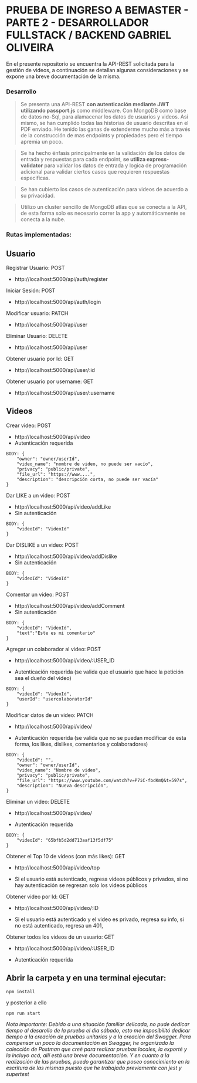 # PRUEBA DE INGRESO A BEMASTER - PARTE 2 - DESARROLLADOR FULLSTACK / BACKEND GABRIEL OLIVEIRA

En el presente repositorio se encuentra la API-REST solicitada para la gestión de videos, a continuación se detallan algunas consideraciones y se expone una breve documentación de la misma.


### Desarrollo

> Se presenta una API-REST **con autenticación mediante JWT utilizando passport.js** como middleware. Con MongoDB como base de datos no-Sql, para alamacenar los datos de usuarios y videos. Asi mismo, se han cumplido todas las historias de usuario descritas en el PDF enviado. He tenido las ganas de extenderme mucho más a través de la construcción de mas endpoints y propiedades pero el tiempo apremia un poco.

> Se ha hecho énfasis principalmente en la validación de los datos de entrada y respuestas para cada endpoint, **se utiliza express-validator** para validar los datos de entrada y logica de programación adicional para validar ciertos casos que requieren respuestas especificas.

> Se han cubierto los casos de autenticación para videos de acuerdo a su privacidad.

> Utilizo un cluster sencillo de MongoDB atlas que se conecta a la API, de esta forma solo es necesario correr la app y automáticamente se conecta a la nube.




### Rutas implementadas:

## Usuario


Registrar Usuario: POST 
- http://localhost:5000/api/auth/register
 
Iniciar Sesión: POST
- http://localhost:5000/api/auth/login

Modificar usuario: PATCH
- http://localhost:5000/api/user

Eliminar Usuario: DELETE 
- http://localhost:5000/api/user

Obtener usuario por Id: GET
- http://localhost:5000/api/user/:id

Obtener usuario por username: GET
- http://localhost:5000/api/user/:username



## Videos


Crear video: POST 
- http://localhost:5000/api/video
- Autenticación requerida

```
BODY: {
    "owner": "owner/userId",
    "video_name": "nombre de video, no puede ser vacío",
    "privacy": "public/private",
    "file_url": "https://www....",
    "description": "descripción corta, no puede ser vacía"
}
```

Dar LIKE a un video: POST

- http://localhost:5000/api/video/addLike
- Sin autenticación 

```
BODY: {
    "videoId": "VideoId"
}
```

Dar DISLIKE a un video: POST
- http://localhost:5000/api/video/addDislike
- Sin autenticación 

```
BODY: {
    "videoId": "VideoId"
}
```

Comentar un video: POST
- http://localhost:5000/api/video/addComment
- Sin autenticación 

```
BODY: {
    "videoId": "VideoId",
    "text":"Este es mi comentario"
}
```


Agregar un colaborador al video: POST
- http://localhost:5000/api/video/:USER_ID
* Autenticación requerida (se valida que el usuario que hace la petición sea el dueño del video)

```
BODY: {
    "videoId": "VideoId",
    "userId": "usercolaboratorId"
}
```

Modificar datos de un video: PATCH
- http://localhost:5000/api/video/
* Autenticación requerida (se valida que no se puedan modificar de esta forma, los likes, dislikes, comentarios y colaboradores) 

```
BODY: {
    "videoId": "",
    "owner": "owner/userId",
    "video_name": "Nombre de video",
    "privacy": "public/private",
    "file_url": "https://www.youtube.com/watch?v=P7iC-fbdKmQ&t=597s",
    "description": "Nueva descripción",
}
```


Eliminar un video: DELETE
- http://localhost:5000/api/video/
* Autenticación requerida

```
BODY: {
    "videoId": "65bfb5d2dd713aaf13f5df75"
}
```

Obtener el Top 10 de videos (con más likes): GET
- http://localhost:5000/api/video/top
* Si el usuario está autenticado, regresa videos públicos y privados, si no hay autenticación se regresan solo los videos públicos


Obtener video por Id: GET
- http://localhost:5000/api/video/:ID
* Si el usuario está autenticado y el video es privado, regresa su info, si no está autenticado, regresa un 401, 


Obtener todos los videos de un usuario: GET
- http://localhost:5000/api/video/:USER_ID
* Autenticación requerida 



## Abrir la carpeta y en una terminal ejecutar:


```
npm install
```

y posterior a ello

```
npm run start
```


*Nota importante: Debido a una situación familiar delicada, no pude dedicar tiempo al desarollo de la prueba el dia sábado, esto me imposibilitó dedicar tiempo a la creación de pruebas unitarias y a la creación del Swagger. Para compensar un poco la documentación en Swagger, he organizado la colección de Postman que creé para realizar pruebas locales, la exporté y la incluyo acá, allí está una breve documentación. Y en cuanto a la realización de las pruebas, puedo garantizar que poseo conocimiento en la escritura de las mismas puesto que he trabajado previamente con jest y supertest*